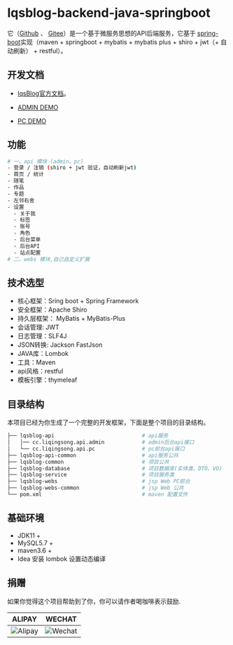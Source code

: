# lqsblog-backend-java-springboot

 它（[Github](https://github.com/lqsong/lqsblog-backend-java-springboot) 、 [Gitee](https://gitee.com/lqsong/lqsblog-backend-java-springboot)）是一个基于微服务思想的API后端服务，它基于 [spring-boot](https://spring.io/projects/spring-boot)实现（maven + springboot + mybatis + mybatis plus + shiro + jwt（+ 自动刷新） + restful）。


## 开发文档

- [lqsBlog官方文档](http://docs.liqingsong.cc/guide/backendservice/java-springboot.html)。

- [ADMIN DEMO](http://lqsblog-demo.admin-element-vue.liqingsong.cc/)

- [PC DEMO](http://liqingsong.cc/)

## 功能

```sh
# 一、api 模块 (admin、pc)
- 登录 / 注销 (shiro + jwt 验证，自动刷新jwt)
- 首页 / 统计
- 随笔
- 作品
- 专题
- 左邻右舍
- 设置
  - 关于我
  - 标签
  - 账号
  - 角色
  - 后台菜单
  - 后台API
  - 站点配置
# 二、webs 模块,自己自定义扩展
```

## 技术选型

- 核心框架：Sring boot + Spring Framework
- 安全框架：Apache Shiro
- 持久层框架： MyBatis + MyBatis-Plus
- 会话管理: JWT
- 日志管理：SLF4J
- JSON转换: Jackson FastJson
- JAVA库：Lombok
- 工具：Maven
- api风格：restful
- 模板引擎：thymeleaf



## 目录结构

本项目已经为你生成了一个完整的开发框架，下面是整个项目的目录结构。

```bash
├── lqsblog-api                            # api服务
│   │── cc.liqingsong.api.admin            # admin后台api接口
│   └── cc.liqingsong.api.pc               # pc前台api接口
├── lqsblog-api-common                     # api服务公共
├── lqsblog-common                         # 项目公共
├── lqsblog-database                       # 项目数据库(实体类、DTO、VO)
├── lqsblog-service                        # 项目服务类
├── lqsblog-webs                           # jsp Web PC前台
├── lqsblog-webs-common                    # jsp Web 公共
└── pom.xml                                # maven 配置文件
```

## 基础环境

- JDK11 +
- MySQL5.7 +
- maven3.6 +
- Idea 安装 lombok 设置动态编译


## 捐赠

如果你觉得这个项目帮助到了你，你可以请作者喝咖啡表示鼓励.

**ALIPAY**             |  **WECHAT**
:-------------------------:|:-------------------------:
![Alipay](https://gitee.com/lqsong/public/raw/master/common/Alipay.png)  |  ![Wechat](https://gitee.com/lqsong/public/raw/master/common/Wechat.png)


